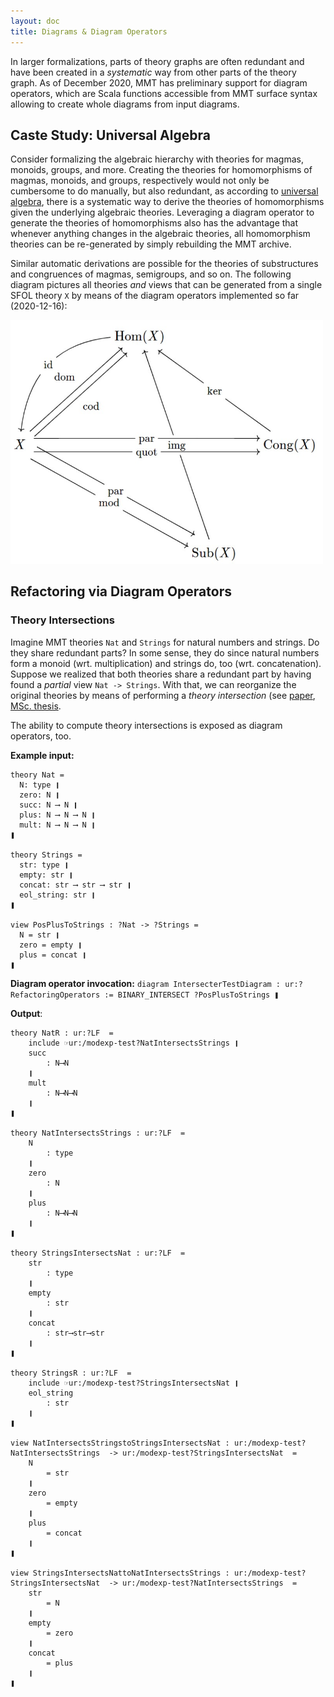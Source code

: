 ```yaml
---
layout: doc
title: Diagrams & Diagram Operators
---
```


In larger formalizations, parts of theory graphs are often redundant and have been created in a *systematic* way from other parts of the theory graph.
As of December 2020, MMT has preliminary support for diagram operators, which are Scala functions accessible from MMT surface syntax allowing to create whole diagrams from input diagrams.

## Caste Study: Universal Algebra

Consider formalizing the algebraic hierarchy with theories for magmas, monoids, groups, and more.
Creating the theories for homomorphisms of magmas, monoids, and groups, respectively would not only be cumbersome to do manually, but
also redundant, as according to [universal algebra](https://en.wikipedia.org/wiki/Universal_algebra), there is a systematic way
to derive the theories of homomorphisms given the underlying algebraic theories.
Leveraging a diagram operator to generate the theories of homomorphisms also has the advantage that whenever anything changes
in the algebraic theories, all homomorphism theories can be re-generated by simply rebuilding the MMT archive.

Similar automatic derivations are possible for the theories of substructures and congruences of magmas, semigroups, and so on.
The following diagram pictures all theories *and* views that can be generated from a single SFOL theory `X` by means of the diagram operators implemented so far (2020-12-16):

<img alt="Universal algebra diagram operators Hom, Sub, Cong, and connectors" src="../../img/diagops-universal-algebra.png" width="500rem" />

## Refactoring via Diagram Operators

### Theory Intersections

Imagine MMT theories `Nat` and `Strings` for natural numbers and strings. Do they share redundant parts?
In some sense, they do since natural numbers form a monoid (wrt. multiplication) and strings do, too (wrt. concatenation).
Suppose we realized that both theories share a redundant part by having found a *partial* view `Nat -> Strings`.
With that, we can reorganize the original theories by means of performing a *theory intersection* (see [paper](https://cicm-conference.org/2015/fm4m/FMM_2015_paper_2.pdf), [MSc. thesis](https://gl.kwarc.info/supervision/MSc-archive/-/blob/master/2020/Banken_Michael.pdf).

The ability to compute theory intersections is exposed as diagram operators, too.

**Example input:**

```
theory Nat =
  N: type ❙
  zero: N ❙
  succ: N ⟶ N ❙
  plus: N ⟶ N ⟶ N ❙
  mult: N ⟶ N ⟶ N ❙
❚

theory Strings =
  str: type ❙
  empty: str ❙
  concat: str ⟶ str ⟶ str ❙
  eol_string: str ❙
❚

view PosPlusToStrings : ?Nat -> ?Strings =
  N = str ❙
  zero = empty ❙
  plus = concat ❙
❚
```

**Diagram operator invocation:** `diagram IntersecterTestDiagram : ur:?RefactoringOperators := BINARY_INTERSECT ?PosPlusToStrings ❚`

**Output**:

```
theory NatR : ur:?LF  = 
	include ☞ur:/modexp-test?NatIntersectsStrings ❙
	succ	
		: N⟶N
	❙
	mult	
		: N⟶N⟶N
	❙
❚

theory NatIntersectsStrings : ur:?LF  = 
	N	
		: type
	❙
	zero	
		: N
	❙
	plus	
		: N⟶N⟶N
	❙
❚

theory StringsIntersectsNat : ur:?LF  = 
	str	
		: type
	❙
	empty	
		: str
	❙
	concat	
		: str⟶str⟶str
	❙
❚

theory StringsR : ur:?LF  = 
	include ☞ur:/modexp-test?StringsIntersectsNat ❙
	eol_string	
		: str
	❙
❚

view NatIntersectsStringstoStringsIntersectsNat : ur:/modexp-test?NatIntersectsStrings  -> ur:/modexp-test?StringsIntersectsNat  = 
	N	
		= str
	❙
	zero	
		= empty
	❙
	plus	
		= concat
	❙
❚

view StringsIntersectsNattoNatIntersectsStrings : ur:/modexp-test?StringsIntersectsNat  -> ur:/modexp-test?NatIntersectsStrings  = 
	str	
		= N
	❙
	empty	
		= zero
	❙
	concat	
		= plus
	❙
❚
```
